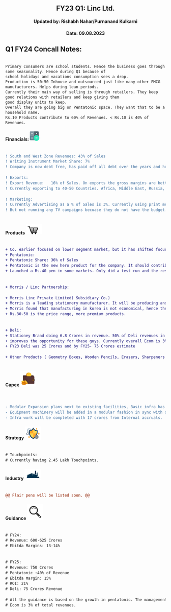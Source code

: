 <h2 align="center"> FY23 Q1: Linc Ltd.</h2>
<h4 align="center"> Updated by: Rishabh Nahar/Purnanand Kulkarni</h4>
<h4 align="center"> Date: 09.08.2023</h4>

[fin]: https://www.screener.in/company/LINC/
[products]: https://lincpen.com/products
[capex]: https://eresh-zealous.medium.com/
[strategy]: https://eresh-zealous.medium.com/
[ind]: https://www.verifiedmarketresearch.com/product/india-writing-instruments-market/
[investor_relations]: https://lincpen.com/investor-relations


## Q1 FY24 Concall Notes:

```

Primary consumers are school students. Hence the business goes through some seasonality. Hence during Q1 because of
school holidays and vacations consumption sees a drop. 
Production is 50:50 Inhouse and outsourced just like many other FMCG manufacturers. Helps during lean periods.
Currently their main way of selling is through retailers. They keep good relations with retailers and keep giving them
good display units to keep. 
Overall they are going big on Pentatonic space. They want that to be a household name. 
Rs.10 Products contribute to 60% of Revenues. < Rs.10 is 40% of Revenues.

```






#### Financials:   [<img align="centre" alt="Java" width="30px" src="https://github.com/qodeinvestments/Swan-Documentation/blob/main/Systems/100_Baggers/github_pages/logo_files/Financials%20Logo%201.png" />][fin]
```diff

! South and West Zone Revenues: 43% of Sales
! Writing Instrument Market Share: 7%
! Company is now debt free, has paid off all debt over the years and holds free cash of 15 Crores now.

! Exports:
! Export Revenue:   16% of Sales. On exports the gross margins are better by 4-5%. 
! Currently exporting to 40-50 Countries. Africa, Middle East, Russia, Brazil, North America( Waiting for a good breakthrough over here)

! Marketing:
! Currently Advertising as a % of Sales is 3%. Currently using print media, social media campaigns and few outdoor cities.
! But not running any TV campaigns becuase they do not have the budget. Since margins are thin in this business.



```





#### Products [<img align="centre" alt="Java" width="50px" src="https://github.com/qodeinvestments/Swan-Documentation/blob/main/Systems/100_Baggers/github_pages/logo_files/Products%20Logo%201.jpg" />][products]
```diff

+ Co. earlier focused on lower segment market, but it has shifted focus to Rs. 10 & above segment, starting with Pentonic in 2019.  
+ Pentatonic:
+ Pentatonic Share: 36% of Sales
+ Pentatonic is the new hero product for the company. It should contribute to 40% of Sales this year. Gross profit margins are expanding due to this.
+ Launched a Rs.40 pen in some markets. Only did a test run and the response was great. They will now do a proper distribution and then run ads for these.


+ Morris / Linc Partnership: 

+ Morris Linc Private Limited( Subsidiary Co.)
+ Morris is a leading stationery manufacturer. It will be producing and selling the products in India and outside of India.
+ Morris found that manufacturing in korea is not economical, hence they want to setup base in India.
+ Rs.30-50 is the price range, more premium products.


+ Deli:
+ Stationey Brand doing 6.8 Crores in revenue. 50% of Deli revenues in CHina come from Ecom space. So that
+ improves the opportunity for these guys. Currently overall Ecom is 3% of total Revenues.
+ FY23 Deli was 25 Crores and by FY25- 75 Crores estimate

+ Other Products ( Geometry Boxes, Wooden Pencils, Erasers, Sharpeners etc). These just contribute to 5% of sales.



```





#### Capex [<img align="centre" alt="Java" width="50px" src="https://github.com/qodeinvestments/Swan-Documentation/blob/main/Systems/100_Baggers/github_pages/logo_files/Capex%20Logo%201.jpg" />][capex]
```diff


- Modular Expansion plans next to existing facilities, Basic infra has been made to double capacity to 20 Lakh pens per day,
- Equipment machinery will be added in a modular fashion in sync with demand needs. Total cost of Project = 50 Crores,
- Infra work will be completed with 17 crores from Internal accruals.

```



#### Strategy [<img align="centre" alt="Java" width="50px" src="https://github.com/qodeinvestments/Swan-Documentation/blob/main/Systems/100_Baggers/github_pages/logo_files/Strategy%20Logo%203.jpg" />][strategy]
```diff

# Touchpoints:
# Currently having 2.45 Lakh Touchpoints.


```




#### Industry   [<img align="centre" alt="Java" width="50px" src="https://github.com/qodeinvestments/Swan-Documentation/blob/main/Systems/100_Baggers/github_pages/logo_files/Industry%20Logo%201.jpg" />][ind]
```diff

@@ Flair pens will be listed soon. @@


```
#### Guidance [<img align="centre" alt="Java" width="50px" src="https://github.com/qodeinvestments/Swan-Documentation/blob/main/Systems/100_Baggers/github_pages/logo_files/magnifying-glass.svg" />][investor_relations]
```diff

# FY24:
# Revenue: 600-625 Crores
# Ebitda Margins: 13-14%


# FY25: 
# Revenue: 750 Crores
# Pentatonic :40% of Revenue
# Ebitda Margin: 15%
# ROI: 21%
# Deli: 75 Crores Revenue

# All the guidance is based on the growth in pentatonic. The management is very bullish on pentatonic sales.Q1 pentatonic grew at 30% hence the guidance.
# Ecom is 3% of total revenues.

```






